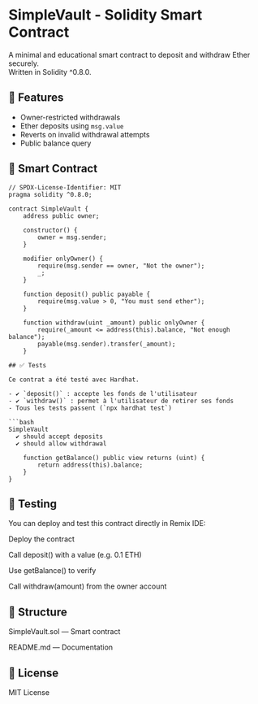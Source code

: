 # SimpleVault - Solidity Smart Contract

A minimal and educational smart contract to deposit and withdraw Ether securely.  
Written in Solidity ^0.8.0.

## 🧠 Features

- Owner-restricted withdrawals
- Ether deposits using `msg.value`
- Reverts on invalid withdrawal attempts
- Public balance query

## 📜 Smart Contract

```solidity
// SPDX-License-Identifier: MIT
pragma solidity ^0.8.0;

contract SimpleVault {
    address public owner;

    constructor() {
        owner = msg.sender;
    }

    modifier onlyOwner() {
        require(msg.sender == owner, "Not the owner");
        _;
    }

    function deposit() public payable {
        require(msg.value > 0, "You must send ether");
    }

    function withdraw(uint _amount) public onlyOwner {
        require(_amount <= address(this).balance, "Not enough balance");
        payable(msg.sender).transfer(_amount);
    }

## ✅ Tests

Ce contrat a été testé avec Hardhat.

- ✔️ `deposit()` : accepte les fonds de l'utilisateur
- ✔️ `withdraw()` : permet à l'utilisateur de retirer ses fonds
- Tous les tests passent (`npx hardhat test`)

```bash
SimpleVault
  ✔ should accept deposits
  ✔ should allow withdrawal

    function getBalance() public view returns (uint) {
        return address(this).balance;
    }
}
```

## 🧪 Testing

You can deploy and test this contract directly in Remix IDE:

Deploy the contract

Call deposit() with a value (e.g. 0.1 ETH)

Use getBalance() to verify

Call withdraw(amount) from the owner account

## 📂 Structure

SimpleVault.sol — Smart contract

README.md — Documentation

## 🔖 License

MIT License
